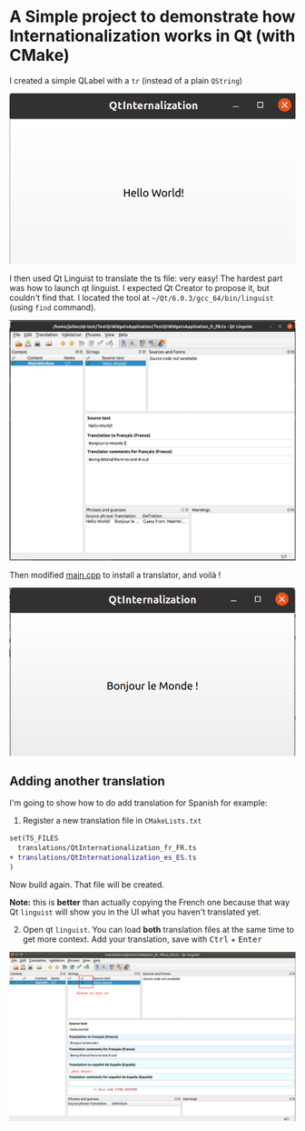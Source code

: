 # A Simple project to demonstrate how Internationalization works in Qt (with CMake)

I created a simple QLabel with a `tr` (instead of a plain `QString`)

![Before](doc/before.png)

I then used Qt Linguist to translate the ts file: very easy! The hardest part was how to launch qt linguist. I expected Qt Creator to propose it, but couldn't find that.
I located the tool at `~/Qt/6.0.3/gcc_64/bin/linguist` (using `find` command).

![Qt Linguist](doc/qt_linguist.png)

Then modified [main.cpp](main.cpp) to install a translator, and voilà !

![After](doc/after.png)

## Adding another translation

I'm going to show how to do add translation for Spanish for example:

1. Register a new translation file in `CMakeLists.txt`

```diff
set(TS_FILES
  translations/QtInternationalization_fr_FR.ts
+ translations/QtInternationalization_es_ES.ts
)
```

Now build again. That file will be created.

**Note:** this is **better** than actually copying the French one because that way Qt `linguist` will show you in the UI what you haven't translated yet.

2. Open qt `linguist`. You can load **both** translation files at the same time to get more context. Add your translation, save with <kbd>Ctrl</kbd> + <kbd>Enter</kbd>

![Qt Linguist, adding spanish translation](doc/Add_spanish_translation.png)
